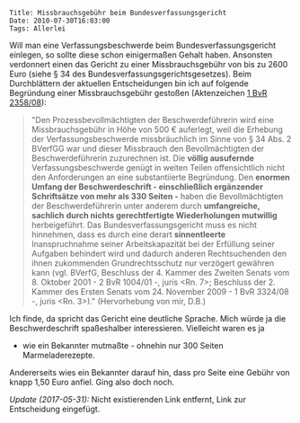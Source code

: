 	Title: Missbrauchsgebühr beim Bundesverfassungsgericht
	Date: 2010-07-30T16:03:00
	Tags: Allerlei

Will man eine Verfassungsbeschwerde beim Bundesverfassungsgericht
einlegen, so sollte diese schon einigermaßen Gehalt haben. Ansonsten
verdonnert einen das Gericht zu einer Missbrauchsgebühr von bis zu 2600
Euro (siehe § 34 des Bundesverfassungsgerichtsgesetzes). Beim
Durchblättern der aktuellen Entscheidungen bin ich auf folgende
Begründung einer Missbrauchsgebühr gestoßen (Aktenzeichen [1 BvR
2358/08](http://www.bundesverfassungsgericht.de/SharedDocs/Entscheidungen/DE/2010/06/rk20100629_1bvr235808.html)):

> "Den Prozessbevollmächtigten der Beschwerdeführerin wird eine
> Missbrauchsgebühr in Höhe von 500 € auferlegt, weil die Erhebung der
> Verfassungsbeschwerde missbräuchlich im Sinne von § 34 Abs. 2 BVerfGG
> war und dieser Missbrauch den Bevollmächtigten der Beschwerdeführerin
> zuzurechnen ist. Die **völlig ausufernde** Verfassungsbeschwerde
> genügt in weiten Teilen offensichtlich nicht den Anforderungen an eine
> substantiierte Begründung. Den **enormen** **Umfang der
> Beschwerdeschrift - einschließlich ergänzender** **Schriftsätze von
> mehr als 330 Seiten -** haben die Bevollmächtigten der
> Beschwerdeführerin unter anderem durch **umfangreiche, sachlich**
> **durch nichts gerechtfertigte Wiederholungen mutwillig**
> herbeigeführt. Das Bundesverfassungsgericht muss es nicht hinnehmen,
> dass es durch eine derart **sinnentleerte** Inanspruchnahme seiner
> Arbeitskapazität bei der Erfüllung seiner Aufgaben behindert wird und
> dadurch anderen Rechtsuchenden den ihnen zukommenden Grundrechtsschutz
> nur verzögert gewähren kann (vgl. BVerfG, Beschluss der 4. Kammer des
> Zweiten Senats vom 8. Oktober 2001 - 2 BvR 1004/01 -, juris \<Rn. 7\>;
> Beschluss der 2. Kammer des Ersten Senats vom 24. November 2009 - 1
> BvR 3324/08 -, juris \<Rn. 3\>)." (Hervorhebung von mir, D.B.)

Ich finde, da spricht das Gericht eine deutliche Sprache. Mich würde ja
die Beschwerdeschrift spaßeshalber interessieren. Vielleicht waren es ja
- wie ein Bekannter mutmaßte - ohnehin nur 300 Seiten Marmeladerezepte.

Andererseits wies ein Bekannter darauf hin, dass pro Seite eine Gebühr
von knapp 1,50 Euro anfiel. Ging also doch noch.

*Update (2017-05-31):* Nicht existierenden Link entfernt, Link zur
Entscheidung eingefügt.
